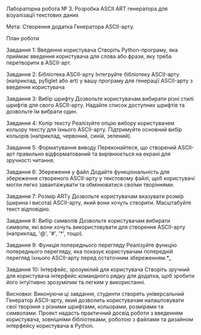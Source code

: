 Лабораторна робота № 3. Розробка ASCII ART генератора для візуалізації текстових даних

Мета: Створення додатка Генератора ASCII-арту.

План роботи

Завдання 1: Введення користувача Створіть Python-програму, яка приймає введення користувача для слова або фрази, яку треба перетворити в ASCII-арт.

Завдання 2: Бібліотека ASCII-арту Інтегруйте бібліотеку ASCII-арту (наприклад, pyfiglet або art) у вашу програму для генерації ASCII-арту з введення користувача

Завдання 3: Вибір шрифту Дозвольте користувачам вибирати різні стилі шрифтів для свого ASCII-арту. Надайте список доступних шрифтів та дозвольте їм вибрати один.

Завдання 4: Колір тексту Реалізуйте опцію вибору користувачем кольору тексту для їхнього ASCII-арту. Підтримуйте основний вибір кольорів (наприклад, червоний, синій, зелений).

Завдання 5: Форматування виводу Переконайтеся, що створений ASCII-арт правильно відформатований та вирівнюється на екрані для зручності читання.

Завдання 6: Збереження у файл Додайте функціональність для збереження створеного ASCII-арту у текстовому файлі, щоб користувачі могли легко завантажувати та обмінюватися своїми творіннями.

Завдання 7: Розмір ARTу Дозвольте користувачам вказувати розмір (ширина і висота) ASCII-арту, який вони хочуть створити. Масштабуйте текст відповідно.

Завдання 8: Вибір символів Дозвольте користувачам вибирати символи, які вони хочуть використовувати для створення ASCII-арту (наприклад, '@', '#', '*', тощо).

Завдання 9: Функція попереднього перегляду Реалізуйте функцію попереднього перегляду, яка показує користувачам попередній перегляд їхнього ASCII-арту перед остаточним збереженням.*_

Завдання 10: Інтерфейс, зрозумілий для користувача Створіть зручний для користувача інтерфейс командного рядку для додатка, щоб зробити його інтуїтивно зрозумілим та легким у використанні.

Висновки: Виконуючи ці завдання, студенти створять універсальний Генератор ASCII-арту, який дозволить користувачам налаштовувати свої творіння з різними шрифтами, кольорами, розмірами та символами. Проект надасть практичний досвід роботи з введенням користувача, зовнішніми бібліотеками, роботою з файлами та дизайном інтерфейсу користувача в Python.